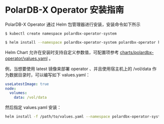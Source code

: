 # PolarDB-X Operator 安装指南

PolarDB-X Operator 通过 Helm 包管理器进行安装，安装命令如下所示

```bash
$ kubectl create namespace polardbx-operator-system

$ helm install --namespace polardbx-operator-system polardbx-operator https://github.com/ApsaraDB/galaxykube/releases/download/v1.1.0/polardbx-operator-1.1.0.tgz
```

Helm Chart 允许在安装时支持自定义参数值，可配置项参考 [charts/polardbx-operator/values.yaml](/charts/polardbx-operator/values.yaml) 。

例，当想要使用 latest 镜像来部署 operator 、并且使用宿主机上的 /vol/data 作为数据目录时，可以编写如下 values.yaml：

```yaml
useLatestImage: true
node:
  volumes:
    data: /vol/data
```

然后指定 values.yaml 安装：

```bash
helm install -f /path/to/values.yaml --namespace polardbx-operator-system polardbx-operator https://github.com/ApsaraDB/galaxykube/releases/download/v1.1.0/polardbx-operator-1.1.0.tgz
```
